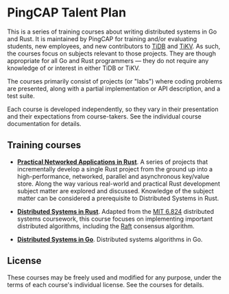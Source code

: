 # PingCAP Talent Plan

This is a series of training courses about writing distributed systems in Go and
Rust. It is maintained by PingCAP for training and/or evaluating students, new
employees, and new contributors to [TiDB] and [TiKV]. As such, the courses focus
on subjects relevant to those projects. They are though appropriate for all Go
and Rust programmers &mdash; they do not require any knowledge of or interest in
either TiDB or TiKV.

The courses primarily consist of projects (or "labs") where coding problems are
presented, along with a partial implementation or API description, and a test
suite.

Each course is developed independently, so they vary in their presentation and
their expectations from course-takers. See the individual course documentation
for details.

[TiDB]: https://github.com/pingcap/tidb
[TiKV]: https://github.com/tikv/tikv


## Training courses

- **[Practical Networked Applications in Rust][rust]**. A series of projects
  that incrementally develop a single Rust project from the ground up into a
  high-performance, networked, parallel and asynchronous key/value store. Along
  the way various real-world and practical Rust development subject matter are
  explored and discussed. Knowledge of the subject matter can be considered a
  prerequisite to Distributed Systems in Rust.

- **[Distributed Systems in Rust][dss]**. Adapted from the [MIT 6.824]
  distributed systems coursework, this course focuses on implementing important
  distributed algorithms, including the [Raft] consensus algorithm.

- **[Distributed Systems in Go][tidb]**. Distributed systems algorithms in Go.

[rust]: ./rust/
[dss]: ./dss/
[tidb]: ./talent-plan/tidb/

[MIT 6.824]: http://nil.csail.mit.edu/6.824/2017/index.html
[Raft]: https://raft.github.io/

## License

These courses may be freely used and modified for any purpose, under the terms
of each course's individual license. See the courses for details.
